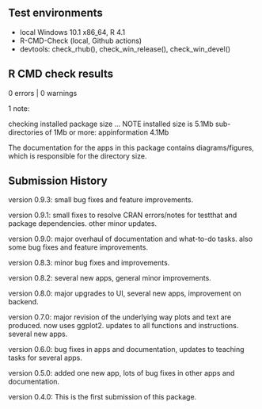 ## Test environments

* local Windows 10.1 x86_64, R 4.1
* R-CMD-Check (local, Github actions) 
* devtools: check_rhub(), check_win_release(), check_win_devel()

## R CMD check results

0 errors | 0 warnings 

1 note:

checking installed package size ... NOTE
 installed size is  5.1Mb
    sub-directories of 1Mb or more:
      appinformation   4.1Mb

The documentation for the apps in this package contains diagrams/figures, which is responsible for the directory size.


## Submission History

version 0.9.3: small bug fixes and feature improvements.

version 0.9.1: small fixes to resolve CRAN errors/notes for testthat and package dependencies. other minor updates.

version 0.9.0: major overhaul of documentation and what-to-do tasks. also some bug fixes and feature improvements.

version 0.8.3: minor bug fixes and improvements.

version 0.8.2: several new apps, general minor improvements.

version 0.8.0: major upgrades to UI, several new apps, improvement on backend.

version 0.7.0: major revision of the underlying way plots and text are produced. now uses ggplot2. updates to all functions and instructions. several new apps.

version 0.6.0: bug fixes in apps and documentation, updates to teaching tasks for several apps.

version 0.5.0: added one new app, lots of bug fixes in other apps and documentation.

version 0.4.0: This is the first submission of this package.
